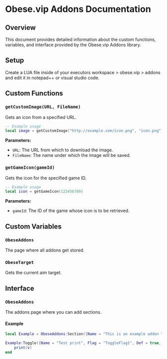 # Obese.vip Addons Documentation

## Overview
This document provides detailed information about the custom functions, variables, and interface provided by the Obese.vip Addons library.

## Setup
Create a LUA file inside of your executors workspace > obese.vip > addons and edit it in notepad++ or visual studio code.

## Custom Functions

### `getCustomImage(URL, FileName)`
Gets an icon from a specified URL.

```lua
-- Example usage
local image = getCustomImage("http://example.com/icon.png", "icon.png")
```

**Parameters:**
- `URL`: The URL from which to download the image.
- `FileName`: The name under which the image will be saved.

### `getGameIcon(gameId)`
Gets the icon for the specified game ID.

```lua
-- Example usage
local icon = getGameIcon(123456789)
```

**Parameters:**
- `gameId`: The ID of the game whose icon is to be retrieved.

## Custom Variables

### `ObeseAddons`
The page where all addons get stored.

### `ObeseTarget`
Gets the current aim target.

## Interface

### `ObeseAddons`
The addons page where you can add sections.

#### Example

```lua
local Example = ObeseAddons:Section({Name = "This is an example addon title", Side = "left"})

Example:Toggle({Name = "Test print", Flag = "ToggleFlag1", Def = true, Callback = function(v) 
    print(v)
end
```
